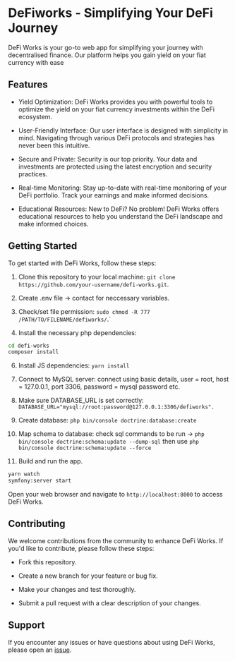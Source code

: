 # DeFiworks - Simplifying Your DeFi Journey
DeFi Works is your go-to web app for simplifying your journey with decentralised finance. Our platform helps you gain yield on your fiat currency with ease

## Features
* Yield Optimization: DeFi Works provides you with powerful tools to optimize the yield on your fiat currency investments within the DeFi ecosystem.

* User-Friendly Interface: Our user interface is designed with simplicity in mind. Navigating through various DeFi protocols and strategies has never been this intuitive.

* Secure and Private: Security is our top priority. Your data and investments are protected using the latest encryption and security practices.

* Real-time Monitoring: Stay up-to-date with real-time monitoring of your DeFi portfolio. Track your earnings and make informed decisions.

* Educational Resources: New to DeFi? No problem! DeFi Works offers educational resources to help you understand the DeFi landscape and make informed choices.

## Getting Started
To get started with DeFi Works, follow these steps:

1) Clone this repository to your local machine:
`git clone https://github.com/your-username/defi-works.git`.
2) Create .env file -> contact for neccessary variables.

3) Check/set file permission:
`sudo chmod -R 777 /PATH/TO/FILENAME/defiworks/`.`
   
5) Install the necessary php dependencies:
```bash
cd defi-works
composer install
```
6) Install JS dependencies:
`yarn install`

7) Connect to MySQL server:
connect using basic details, user = root, host = 127.0.0.1, port 3306, password = mysql password etc.

8) Make sure DATABASE_URL is set correctly:
`DATABASE_URL="mysql://root:password@127.0.0.1:3306/defiworks".`

9) Create database:
`php bin/console doctrine:database:create`

10) Map schema to database:
check sql commands to be run -> `php bin/console doctrine:schema:update --dump-sql` then use `php bin/console doctrine:schema:update --force`

11) Build and run the app.

```bash
yarn watch
symfony:server start
```
Open your web browser and navigate to `http://localhost:8000` to access DeFi Works.

## Contributing
We welcome contributions from the community to enhance DeFi Works. If you'd like to contribute, please follow these steps:

* Fork this repository.

* Create a new branch for your feature or bug fix.

* Make your changes and test thoroughly.

* Submit a pull request with a clear description of your changes.

## Support
If you encounter any issues or have questions about using DeFi Works, please open an <a href="https://github.com/agdc101/defiworks/issues">issue</a>.
